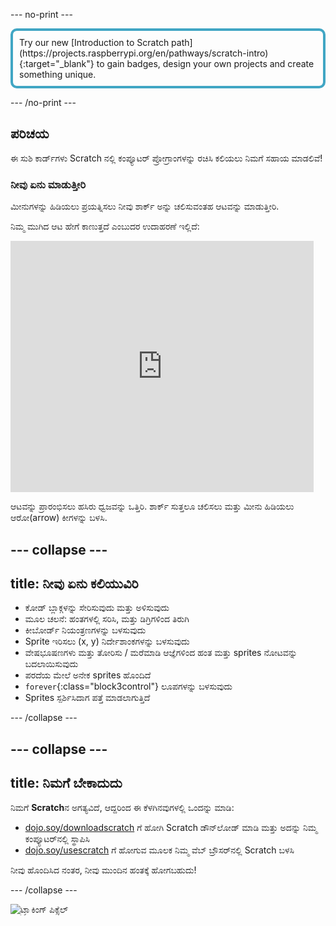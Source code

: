 \--- no-print \---

<p style="border: 4px solid #41a6c4; padding: 10px; border-radius: 10px;">
Try our new [Introduction to Scratch path](https://projects.raspberrypi.org/en/pathways/scratch-intro){:target="_blank"} to gain badges, design your own projects and create something unique.
</p>

\--- /no-print \---

## ಪರಿಚಯ

ಈ ಸುಶಿ ಕಾರ್ಡ್‌ಗಳು Scratch ‌ನಲ್ಲಿ ಕಂಪ್ಯೂಟರ್ ಪ್ರೋಗ್ರಾಂಗಳನ್ನು ರಚಿಸಿ ಕಲಿಯಲು ನಿಮಗೆ ಸಹಾಯ ಮಾಡಲಿವೆ!

### ನೀವು ಏನು ಮಾಡುತ್ತೀರಿ

ಮೀನುಗಳನ್ನು ಹಿಡಿಯಲು ಪ್ರಯತ್ನಿಸಲು ನೀವು ಶಾರ್ಕ್ ಅನ್ನು ಚಲಿಸುವಂತಹ ಆಟವನ್ನು ಮಾಡುತ್ತೀರಿ.

ನಿಮ್ಮ ಮುಗಿದ ಆಟ ಹೇಗೆ ಕಾಣುತ್ತದೆ ಎಂಬುದರ ಉದಾಹರಣೆ ಇಲ್ಲಿದೆ:

<div class="scratch-preview">
  <iframe allowtransparency="true" width="485" height="402" src="https://scratch.mit.edu/projects/embed/205355052/?autostart=false" frameborder="0"></iframe>
</div>

ಆಟವನ್ನು ಪ್ರಾರಂಭಿಸಲು ಹಸಿರು ಧ್ವಜವನ್ನು ಒತ್ತಿರಿ. ಶಾರ್ಕ್ ಸುತ್ತಲೂ ಚಲಿಸಲು ಮತ್ತು ಮೀನು ಹಿಡಿಯಲು ಆರೋ(arrow) ಕೀಗಳನ್ನು ಬಳಸಿ.

## \--- collapse \---

## title: ನೀವು ಏನು ಕಲಿಯುವಿರಿ

+ ಕೋಡ್ ಬ್ಲಾಕ್ಗಳನ್ನು ಸೇರಿಸುವುದು ಮತ್ತು ಅಳಿಸುವುದು
+ ಮೂಲ ಚಲನೆ: ಹಂತಗಳಲ್ಲಿ ಸರಿಸಿ, ಮತ್ತು ಡಿಗ್ರಿಗಳಿಂದ ತಿರುಗಿ
+ ಕೀಬೋರ್ಡ್ ನಿಯಂತ್ರಣಗಳನ್ನು ಬಳಸುವುದು
+ Sprite ಇರಿಸಲು (x, y) ನಿರ್ದೇಶಾಂಕಗಳನ್ನು ಬಳಸುವುದು
+ ವೇಷಭೂಷಣಗಳು ಮತ್ತು ತೋರಿಸು / ಮರೆಮಾಡಿ ಆಜ್ಞೆಗಳಿಂದ ಹಂತ ಮತ್ತು sprites ನೋಟವನ್ನು ಬದಲಾಯಿಸುವುದು
+ ಪರದೆಯ ಮೇಲೆ ಅನೇಕ sprites ಹೊಂದಿದೆ
+ `forever`{:class="block3control"} ಲೂಪಗಳನ್ನು ಬಳಸುವುದು
+ Sprites ಸ್ಪರ್ಶಿಸಿದಾಗ ಪತ್ತೆ ಮಾಡಲಾಗುತ್ತಿದೆ

\--- /collapse \---

## \--- collapse \---

## title: ನಿಮಗೆ ಬೇಕಾದುದು

ನಿಮಗೆ **Scratch**ನ ಅಗತ್ಯವಿದೆ, ಆದ್ದರಿಂದ ಈ ಕೆಳಗಿನವುಗಳಲ್ಲಿ ಒಂದನ್ನು ಮಾಡಿ:

+ [dojo.soy/downloadscratch](http://dojo.soy/downloadscratch) ಗೆ ಹೋಗಿ Scratch ಡೌನ್‌ಲೋಡ್ ಮಾಡಿ ಮತ್ತು ಅದನ್ನು ನಿಮ್ಮ ಕಂಪ್ಯೂಟರ್‌ನಲ್ಲಿ ಸ್ಥಾಪಿಸಿ
+ [dojo.soy/usescratch](http://dojo.soy/usescratch) ಗೆ ಹೋಗುವ ಮೂಲಕ ನಿಮ್ಮ ವೆಬ್ ಬ್ರೌಸರ್‌ನಲ್ಲಿ Scratch ಬಳಸಿ

ನೀವು ಹೊಂದಿಸಿದ ನಂತರ, ನೀವು ಮುಂದಿನ ಹಂತಕ್ಕೆ ಹೋಗಬಹುದು!

\--- /collapse \---

![ಟ್ರ್ಯಾಕಿಂಗ್ ಪಿಕ್ಸೆಲ್](http://code.org/api/hour/begin_coderdojo_sushi.png)